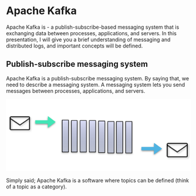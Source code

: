 Apache Kafka
============

Apache Kafka is - a publish-subscribe-based messaging system that is exchanging data between processes,
applications, and servers. In this presentation, I will give you a brief understanding of messaging and distributed logs,
and important concepts will be defined.

Publish-subscribe messaging system
----------------------------------

Apache Kafka is a publish-subscribe messaging system. By saying that, we need to describe a messaging system.
A messaging system lets you send messages between processes, applications, and servers.

![alt text](https://github.com/ksekou/kafka-demo/blob/master/images/kafka-message-queue.png)

Simply said; Apache Kafka is a software where topics can be defined (think of a topic as a category).